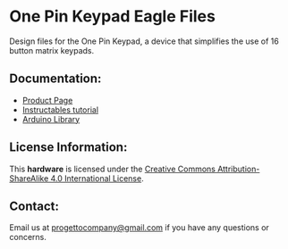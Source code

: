 # One Pin Keypad Eagle Files
Design files for the One Pin Keypad, a device that simplifies the use of 16 button matrix keypads.
## Documentation:
* [Product Page](https://www.tindie.com/)
* [Instructables tutorial](https://www.instructables.com/)
* [Arduino Library](https://github.com/ProgettoCompany/One_Pin_Keypad_Arduino_Library)
## License Information:
This **hardware** is licensed under the [Creative Commons Attribution-ShareAlike 4.0 International License](http://creativecommons.org/licenses/by-sa/4.0/).
## Contact:
Email us at progettocompany@gmail.com if you have any questions or concerns.
